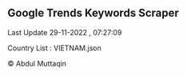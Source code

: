 

## Google Trends Keywords Scraper 
 
Last Update 29-11-2022 , 07:27:09

Country List :
VIETNAM.json



© Abdul Muttaqin 
